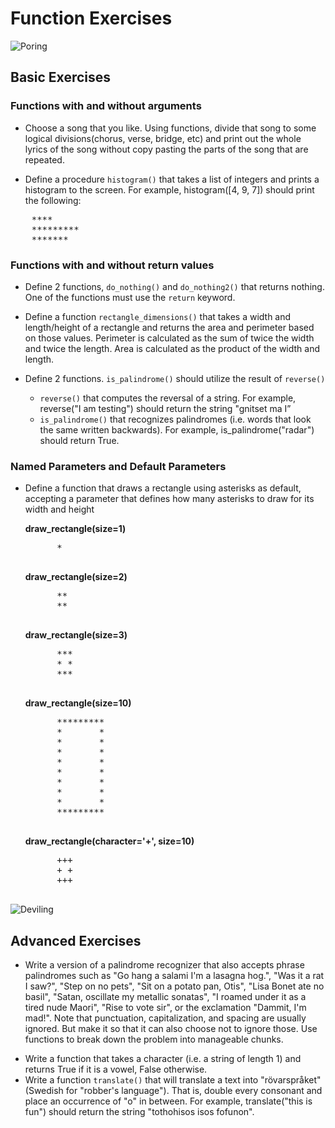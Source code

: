 # Function Exercises

![](http://db.irowiki.org/image/monster/1002.png "Poring")

## Basic Exercises 

### Functions with and without arguments

+ Choose a song that you like. Using functions, divide that song to some logical divisions(chorus, verse, bridge, etc) 
and print out the whole lyrics of the song without copy pasting the parts of the song that are repeated.

+ Define a procedure `histogram()` that takes a list of integers and prints a histogram to the screen. For example, 
histogram([4, 9, 7]) should print the following:

<pre>
    ****
    *********
    *******
</pre>

### Functions with and without return values

+ Define 2 functions, `do_nothing()` and `do_nothing2()` that returns nothing. One of the functions must use the `return`
keyword.

+ Define a function `rectangle_dimensions()` that takes a width and length/height of a rectangle and returns the area and 
perimeter based on those values. Perimeter is calculated as the sum of twice the width and twice the length. Area is calculated as the product of the width and length.

+ Define 2 functions. `is_palindrome()` should utilize the result of `reverse()`
    + `reverse()` that computes the reversal of a string. For example, reverse("I am testing") should return the string "gnitset ma I”
    + `is_palindrome()` that recognizes palindromes (i.e. words that look the same written backwards). For example, is_palindrome("radar") should return True.

### Named Parameters and Default Parameters

- Define a function that draws a rectangle using asterisks as default, accepting a parameter that defines how many asterisks to draw for its width and height

    **draw_rectangle(size=1)**

    <pre>
        *
    </pre>
    
    **draw_rectangle(size=2)**
    
    <pre>
        **
        **
    </pre>
    
    **draw_rectangle(size=3)**
    
    <pre>
        ***
        * *
        ***
    </pre>
    
    **draw_rectangle(size=10)**
    
    <pre>
        *********
        *       *
        *       *
        *       *
        *       *
        *       *
        *       *
        *       *
        *       *
        *********
    </pre>
    
    **draw_rectangle(character='+', size=10)**
    
    <pre>
        +++
        + +
        +++
    </pre>

![](http://vignette3.wikia.nocookie.net/ragnarok8812/images/f/f5/RO_Deviling.gif/revision/latest?cb=20130131215804 "Deviling")

## Advanced Exercises

+ Write a version of a palindrome recognizer that also accepts phrase palindromes such as "Go hang a salami I'm a lasagna hog.", "Was it a rat I saw?",
 "Step on no pets", "Sit on a potato pan, Otis", "Lisa Bonet ate no basil", "Satan, oscillate my metallic sonatas", "I roamed under it as a tired nude Maori",
  "Rise to vote sir", or the exclamation "Dammit, I'm mad!". Note that punctuation, capitalization, and spacing are usually ignored. But make it so that it can also
   choose not to ignore those. Use functions to break down the problem into manageable chunks.

- Write a function that takes a character (i.e. a string of length 1) and returns True if it is a vowel, False otherwise.
- Write a function `translate()` that will translate a text into "rövarspråket" (Swedish for "robber's language").
 That is, double every consonant and place an occurrence of "o" in between. For example, translate("this is fun") should return the string "tothohisos isos fofunon".

